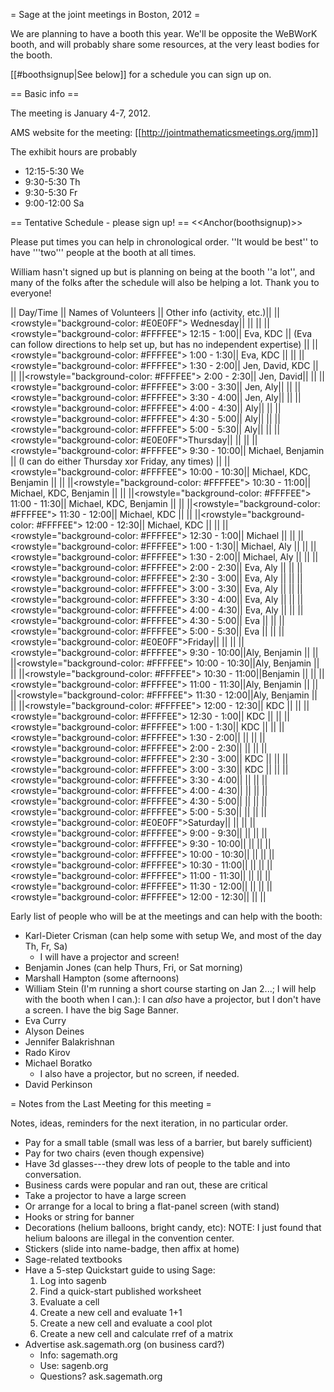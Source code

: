 = Sage at the joint meetings in Boston, 2012 =

We are planning to have a booth this year.   We'll be opposite the WeBWorK booth, and will probably share some resources, at the very least bodies for the booth.

[[#boothsignup|See below]] for a schedule you can sign up on.

== Basic info ==

The meeting is January 4-7, 2012.

AMS website for the meeting: [[http://jointmathematicsmeetings.org/jmm]]

The exhibit hours are probably

 * 12:15-5:30 We
 * 9:30-5:30 Th 
 * 9:30-5:30 Fr 
 * 9:00-12:00 Sa


== Tentative Schedule - please sign up! ==
<<Anchor(boothsignup)>>

Please put times you can help in chronological order.  ''It would be best'' to have '''two''' people at the booth at all times.

William hasn't signed up but is planning on being at the booth ''a lot'', and many of the folks after the schedule will also be helping a lot.  Thank you to everyone!

|| Day/Time || Names of Volunteers || Other info (activity, etc.)||
||<rowstyle="background-color: #E0E0FF"> Wednesday|| || ||
||<rowstyle="background-color: #FFFFEE"> 12:15 - 1:00|| Eva, KDC || (Eva can follow directions to help set up, but has no independent expertise) ||
||<rowstyle="background-color: #FFFFEE"> 1:00 - 1:30|| Eva, KDC || ||
||<rowstyle="background-color: #FFFFEE"> 1:30 - 2:00|| Jen, David, KDC || ||
||<rowstyle="background-color: #FFFFEE"> 2:00 - 2:30|| Jen, David|| ||
||<rowstyle="background-color: #FFFFEE"> 3:00 - 3:30|| Jen, Aly|| ||
||<rowstyle="background-color: #FFFFEE"> 3:30 - 4:00|| Jen, Aly|| ||
||<rowstyle="background-color: #FFFFEE"> 4:00 - 4:30|| Aly|| ||
||<rowstyle="background-color: #FFFFEE"> 4:30 - 5:00|| Aly|| ||
||<rowstyle="background-color: #FFFFEE"> 5:00 - 5:30|| Aly|| ||
||<rowstyle="background-color: #E0E0FF">Thursday|| || ||
||<rowstyle="background-color: #FFFFEE"> 9:30 - 10:00|| Michael, Benjamin || (I can do either Thursday xor Friday, any times) ||
||<rowstyle="background-color: #FFFFEE"> 10:00 - 10:30|| Michael, KDC, Benjamin || ||
||<rowstyle="background-color: #FFFFEE"> 10:30 - 11:00|| Michael, KDC, Benjamin || ||
||<rowstyle="background-color: #FFFFEE"> 11:00 - 11:30|| Michael, KDC, Benjamin || ||
||<rowstyle="background-color: #FFFFEE"> 11:30 - 12:00|| Michael, KDC || ||
||<rowstyle="background-color: #FFFFEE"> 12:00 - 12:30|| Michael, KDC || ||
||<rowstyle="background-color: #FFFFEE"> 12:30 - 1:00|| Michael || ||
||<rowstyle="background-color: #FFFFEE"> 1:00 - 1:30|| Michael, Aly || ||
||<rowstyle="background-color: #FFFFEE"> 1:30 - 2:00|| Michael, Aly || ||
||<rowstyle="background-color: #FFFFEE"> 2:00 - 2:30|| Eva, Aly || ||
||<rowstyle="background-color: #FFFFEE"> 2:30 - 3:00|| Eva, Aly || ||
||<rowstyle="background-color: #FFFFEE"> 3:00 - 3:30|| Eva, Aly || ||
||<rowstyle="background-color: #FFFFEE"> 3:30 - 4:00|| Eva, Aly || ||
||<rowstyle="background-color: #FFFFEE"> 4:00 - 4:30|| Eva, Aly || ||
||<rowstyle="background-color: #FFFFEE"> 4:30 - 5:00|| Eva || ||
||<rowstyle="background-color: #FFFFEE"> 5:00 - 5:30|| Eva || ||
||<rowstyle="background-color: #E0E0FF">Friday|| || ||
||<rowstyle="background-color: #FFFFEE"> 9:30 - 10:00||Aly, Benjamin || ||
||<rowstyle="background-color: #FFFFEE"> 10:00 - 10:30||Aly, Benjamin || ||
||<rowstyle="background-color: #FFFFEE"> 10:30 - 11:00||Benjamin || ||
||<rowstyle="background-color: #FFFFEE"> 11:00 - 11:30||Aly, Benjamin || ||
||<rowstyle="background-color: #FFFFEE"> 11:30 - 12:00||Aly, Benjamin || ||
||<rowstyle="background-color: #FFFFEE"> 12:00 - 12:30|| KDC || ||
||<rowstyle="background-color: #FFFFEE"> 12:30 - 1:00|| KDC || ||
||<rowstyle="background-color: #FFFFEE"> 1:00 - 1:30|| KDC || ||
||<rowstyle="background-color: #FFFFEE"> 1:30 - 2:00|| || ||
||<rowstyle="background-color: #FFFFEE"> 2:00 - 2:30|| || ||
||<rowstyle="background-color: #FFFFEE"> 2:30 - 3:00|| KDC || ||
||<rowstyle="background-color: #FFFFEE"> 3:00 - 3:30|| KDC || ||
||<rowstyle="background-color: #FFFFEE"> 3:30 - 4:00|| || ||
||<rowstyle="background-color: #FFFFEE"> 4:00 - 4:30|| || ||
||<rowstyle="background-color: #FFFFEE"> 4:30 - 5:00|| || ||
||<rowstyle="background-color: #FFFFEE"> 5:00 - 5:30|| || ||
||<rowstyle="background-color: #E0E0FF">Saturday|| || ||
||<rowstyle="background-color: #FFFFEE"> 9:00 - 9:30|| || ||
||<rowstyle="background-color: #FFFFEE"> 9:30 - 10:00|| || ||
||<rowstyle="background-color: #FFFFEE"> 10:00 - 10:30|| || ||
||<rowstyle="background-color: #FFFFEE"> 10:30 - 11:00|| || ||
||<rowstyle="background-color: #FFFFEE"> 11:00 - 11:30|| || ||
||<rowstyle="background-color: #FFFFEE"> 11:30 - 12:00|| || ||
||<rowstyle="background-color: #FFFFEE"> 12:00 - 12:30|| || ||



Early list of people who will be at the meetings and can help with the booth:

 * Karl-Dieter Crisman (can help some with setup We, and most of the day Th, Fr, Sa)
   * I will have a projector and screen!
 * Benjamin Jones (can help Thurs, Fri, or Sat morning)
 * Marshall Hampton (some afternoons)
 * William Stein (I'm running a short course starting on Jan 2...; I will help with the booth when I can.): I can *also* have a projector, but I don't have a screen.  I have the big Sage Banner.
 * Eva Curry
 * Alyson Deines
 * Jennifer Balakrishnan
 * Rado Kirov
 * Michael Boratko
   * I also have a projector, but no screen, if needed.
 * David Perkinson


= Notes from the Last Meeting for this meeting =

Notes, ideas, reminders for the next iteration, in no particular order.

 * Pay for a small table (small was less of a barrier, but barely sufficient)
 * Pay for two chairs (even though expensive)
 * Have 3d glasses---they drew lots of people to the table and into conversation.
 * Business cards were popular and ran out, these are critical
 * Take a projector to have a large screen
 * Or arrange for a local to bring a flat-panel screen (with stand)
 * Hooks or string for banner
 * Decorations (helium balloons, bright candy, etc):  NOTE: I just found that helium baloons are illegal in the convention center.
 * Stickers (slide into name-badge, then affix at home)
 * Sage-related textbooks
 * Have a 5-step Quickstart guide to using Sage:
    1. Log into sagenb
    1. Find a quick-start published worksheet
    1. Evaluate a cell
    1. Create a new cell and evaluate 1+1
    1. Create a new cell and evaluate a cool plot
    1. Create a new cell and calculate rref of a matrix
 * Advertise ask.sagemath.org (on business card?)
    * Info: sagemath.org
    * Use: sagenb.org
    * Questions?  ask.sagemath.org
